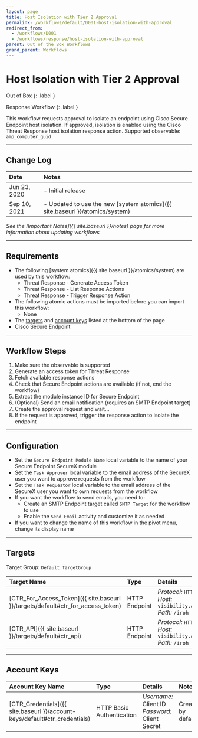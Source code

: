 ```yaml
---
layout: page
title: Host Isolation with Tier 2 Approval
permalink: /workflows/default/D001-host-isolation-with-approval
redirect_from:
  - /workflows/D001
  - /workflows/response/host-isolation-with-approval
parent: Out of the Box Workflows
grand_parent: Workflows
---
```


# Host Isolation with Tier 2 Approval
<div markdown="1">
Out of Box
{: .label }

Response Workflow
{: .label }
</div>

This workflow requests approval to isolate an endpoint using Cisco Secure Endpoint host isolation. If approved, isolation is enabled using the Cisco Threat Response host isolation response action. Supported observable: `amp_computer_guid`

---

## Change Log

| Date | Notes |
|:-----|:------|
| Jun 23, 2020 | - Initial release |
| Sep 10, 2021 | - Updated to use the new [system atomics]({{ site.baseurl }}/atomics/system) |

_See the [Important Notes]({{ site.baseurl }}/notes) page for more information about updating workflows_

---

## Requirements
* The following [system atomics]({{ site.baseurl }}/atomics/system) are used by this workflow:
	* Threat Response - Generate Access Token
	* Threat Response - List Response Actions
	* Threat Response - Trigger Response Action
* The following atomic actions must be imported before you can import this workflow:
	* None
* The [targets](#targets) and [account keys](#account-keys) listed at the bottom of the page
* Cisco Secure Endpoint

---

## Workflow Steps
1. Make sure the observable is supported
1. Generate an access token for Threat Response
1. Fetch available response actions
1. Check that Secure Endpoint actions are available (if not, end the workflow)
1. Extract the module instance ID for Secure Endpoint
1. (Optional) Send an email notification (requires an SMTP Endpoint target)
1. Create the approval request and wait...
1. If the request is approved, trigger the response action to isolate the endpoint

---

## Configuration
* Set the `Secure Endpoint Module Name` local variable to the name of your Secure Endpoint SecureX module
* Set the `Task Approver` local variable to the email address of the SecureX user you want to approve requests from the workflow
* Set the `Task Requestor` local variable to the email address of the SecureX user you want to own requests from the workflow
* If you want the workflow to send emails, you need to:
	* Create an SMTP Endpoint target called `SMTP Target` for the workflow to use
	* Enable the `Send Email` activity and customize it as needed
* If you want to change the name of this workflow in the pivot menu, change its display name

---

## Targets
Target Group: `Default TargetGroup`

| Target Name | Type | Details | Account Keys | Notes |
|:------------|:-----|:--------|:-------------|:------|
| [CTR_For_Access_Token]({{ site.baseurl }}/targets/default#ctr_for_access_token) | HTTP Endpoint | _Protocol:_ `HTTPS`<br />_Host:_ `visibility.amp.cisco.com`<br />_Path:_ `/iroh` | CTR_Credentials | Created by default |
| [CTR_API]({{ site.baseurl }}/targets/default#ctr_api) | HTTP Endpoint | _Protocol:_ `HTTPS`<br />_Host:_ `visibility.amp.cisco.com`<br />_Path:_ `/iroh` | None | Created by default |

---

## Account Keys

| Account Key Name | Type | Details | Notes |
|:-----------------|:-----|:--------|:------|
| [CTR_Credentials]({{ site.baseurl }}/account-keys/default#ctr_credentials) | HTTP Basic Authentication | _Username:_ Client ID<br />_Password:_ Client Secret | Created by default |
